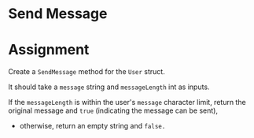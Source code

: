 # Send Message

# Assignment

Create a `SendMessage` method for the `User` struct.

It should take a `message` string and `messageLength` int as inputs.

If the `messageLength` is within the user's `message` character limit, return the original message and `true` (indicating the message can be sent),

- otherwise, return an empty string and `false.`
